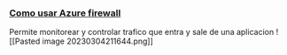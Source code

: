 ### [Como usar Azure firewall](https://youtu.be/VIEaz869njk?list=PLGjZwEtPN7j-Q59JYso3L4_yoCjj2syrM&t=99)
Permite monitorear y controlar trafico que entra y sale de una aplicacion
![[Pasted image 20230304211644.png]]